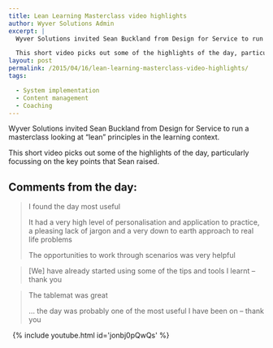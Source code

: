 ```yaml
---
title: Lean Learning Masterclass video highlights
author: Wyver Solutions Admin
excerpt: |
  Wyver Solutions invited Sean Buckland from Design for Service to run a masterclass looking at "lean" principles in the learning context.

  This short video picks out some of the highlights of the day, particularly focussing on the key points that Sean raised.
layout: post
permalink: /2015/04/16/lean-learning-masterclass-video-highlights/
tags:

  - System implementation
  - Content management
  - Coaching
---
```

Wyver Solutions invited Sean Buckland from Design for Service to run a masterclass looking at &#8220;lean&#8221; principles in the learning context.

This short video picks out some of the highlights of the day, particularly focussing on the key points that Sean raised.

## Comments from the day:

> I found the day most useful
>
> It had a very high level of personalisation and application to practice, a pleasing lack of jargon and a very down to earth approach to real life problems
>
> The opportunities to work through scenarios was very helpful

> [We] have already started using some of the tips and tools I learnt – thank you

> The tablemat was great
>
> &#8230; the day was probably one of the most useful I have been on – thank you

&nbsp;
{% include youtube.html id='jonbj0pQwQs' %}
